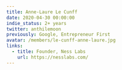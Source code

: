 ```yaml
---
title: Anne-Laure Le Cunff
date: 2020-04-30 00:00:00
indie_status: 2+ years
twitter: anthilemoon
previously: Google, Entrepreneur First
avatar: /members/le-cunff-anne-laure.jpg
links:
  - title: Founder, Ness Labs
    url: https://nesslabs.com/
---
```

